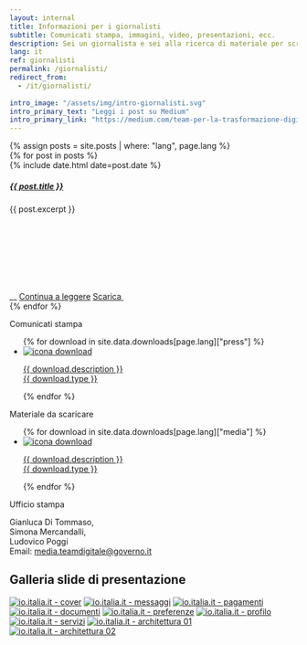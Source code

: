 ```yaml
---
layout: internal
title: Informazioni per i giornalisti
subtitle: Comunicati stampa, immagini, video, presentazioni, ecc.
description: Sei un giornalista e sei alla ricerca di materiale per scrivere un articolo sul progetto IO? In questa area puoi trovare tutti i comunicati stampa emessi dai vari Comuni e una serie di materiali multimediali da poter scaricare.
lang: it
ref: giornalisti
permalink: /giornalisti/
redirect_from:
  - /it/giornalisti/
  
intro_image: "/assets/img/intro-giornalisti.svg"
intro_primary_text: "Leggi i post su Medium"
intro_primary_link: "https://medium.com/team-per-la-trasformazione-digitale/progetto-io-app-servizi-pubblici/home"
---
```


<section class="container">
    <div class="row">
        <div class="col-md-8">
            {% assign posts = site.posts | where: "lang", page.lang %}
            <div class="mt-0 mt-md-5">
                {% for post in posts %}
                    <div class="card-wrapper my-4">
                        <div class="card">
                            <div class="card-body">
                                <div class="head-tags">
                                    <div class="d-flex justify-content-between w-100">
                                      <div><span class="data">{% include date.html date=post.date %}</span></div>
                                    </div>
                                </div>
                                <h5 class="card-title big-heading">
                                    <a href="{{ site.baseurl }}{{ post.url }}">{{ post.title }}</a>
                                </h5>
                                <div class="card-text">{{ post.excerpt }}</div>__
                                <a class="card-signature" href="{{ site.baseurl }}{{ post.url }}">Continua a leggere</a>
                                <a class="read-more" href="{{ site.baseurl }}{{ post.download_link }}">
                                <span class="">Scarica</span>
                                    <svg class="icon">
                                      <use xlink:href="/assets/svg/sprite.svg#it-download"></use>
                                </svg>
                                </a>
                            </div>
                        </div>
                    </div>
                {% endfor %}
            </div>
        </div>
        <div class="col-md-4">
	        <aside class="mt-0 mt-md-5 pt-3 pt-md-5 pb-3 pb-md-5">
            <p class="font-weight-bold">Comunicati stampa</p>
            <ul class="list-unstyled mt-2 mt-md-5">
                {% for download in site.data.downloads[page.lang]["press"] %}
                <li class="mb-2 pt-2 pb-2">
                    <a class="d-flex" download="{{ download.name }}" href="{{ download.asset | relative_url}}">
                        <img class="icon mr-3" src="{{'/assets/img/icon-download.svg' | relative_url}}" alt="icona download">
                        <p>
                        <span class="font-weight-bold">{{ download.description }}</span><br/>
                        <span class="small">{{ download.type }}</span>
                        </p>
                    </a>
                </li>
                {% endfor %}
            </ul>
            <p class="font-weight-bold">Materiale da scaricare</p>
            <ul class="list-unstyled mt-2 mt-md-5">
                {% for download in site.data.downloads[page.lang]["media"] %}
                <li class="mb-2 pt-2 pb-2">
                    <a class="d-flex" download="{{ download.name }}" href="{{ download.asset | relative_url}}">
                        <img class="icon mr-3" src="{{'/assets/img/icon-download.svg' | relative_url}}" alt="icona download">
                        <p>
                        <span class="font-weight-bold">{{ download.description }}</span><br/>
                        <span class="small">{{ download.type }}</span>
                        </p>
                    </a>
                </li>
                {% endfor %}
            </ul>
            <p class="font-weight-bold pt-2 pt-md-4">Ufficio stampa</p>
            <p>Gianluca Di Tommaso,<br/>Simona Mercandalli,<br/>Ludovico Poggi<br/>Email: <a href="mailto:media.teamdigitale@governo.it">media.teamdigitale@governo.it</a></p>
            </aside>
        </div>
    </div><!--/row-->
</section>

<section class="giornalisti__slides pt-3 pt-md-4 pb-3 pb-md-4">
    <div class="container">
        <h2>Galleria slide di presentazione</h2>
    </div>
    <div class="container giornalisti__slides-container mt-2 mt-md-5">
        <div class="d-flex flex-row flex-wrap giornalisti__slides-content">
            <a class="giornalisti__slides-item" href="{{'/assets/img/slides/it/slide-01-cover@2x.jpg' | relative_url}}"><img src="{{'/assets/img/slides/it/small/slide-01-cover.jpg' | relative_url}}" alt="io.italia.it - cover"></a>
            <a class="giornalisti__slides-item" href="{{'/assets/img/slides/it/slide-02-messaggi@2x.jpg' | relative_url}}"><img src="{{'/assets/img/slides/it/small/slide-02-messaggi.jpg' | relative_url}}" alt="io.italia.it - messaggi"></a>
            <a class="giornalisti__slides-item" href="{{'/assets/img/slides/it/slide-03-pagamenti@2x.jpg' | relative_url}}"><img src="{{'/assets/img/slides/it/small/slide-03-pagamenti.jpg' | relative_url}}" alt="io.italia.it - pagamenti"></a>
            <a class="giornalisti__slides-item" href="{{'/assets/img/slides/it/slide-04-documenti@2x.jpg' | relative_url}}"><img src="{{'/assets/img/slides/it/small/slide-04-documenti.jpg' | relative_url}}" alt="io.italia.it - documenti"></a>
            <a class="giornalisti__slides-item" href="{{'/assets/img/slides/it/slide-05-preferenze@2x.jpg' | relative_url}}"><img src="{{'/assets/img/slides/it/small/slide-05-preferenze.jpg' | relative_url}}" alt="io.italia.it - preferenze"></a>
            <a class="giornalisti__slides-item" href="{{'/assets/img/slides/it/slide-06-profilo@2x.jpg' | relative_url}}"><img src="{{'/assets/img/slides/it/small/slide-06-profilo.jpg' | relative_url}}" alt="io.italia.it - profilo"></a>
            <a class="giornalisti__slides-item" href="{{'/assets/img/slides/it/slide-07-servizi@2x.png' | relative_url}}"><img src="{{'/assets/img/slides/it/small/slide-07-servizi.png' | relative_url}}" alt="io.italia.it - servizi"></a>
            <a class="giornalisti__slides-item" href="{{'/assets/img/slides/it/slide-08-architettura-01@2x.jpg' | relative_url}}"><img src="{{'/assets/img/slides/it/small/slide-08-architettura-01.jpg' | relative_url}}" alt="io.italia.it - architettura 01"></a>
            <a class="giornalisti__slides-item" href="{{'/assets/img/slides/it/slide-09-architettura-02@2x.jpg' | relative_url}}"><img src="{{'/assets/img/slides/it/small/slide-09-architettura-02.jpg' | relative_url}}" alt="io.italia.it - architettura 02"></a>
        </div>
    </div>
</section>
